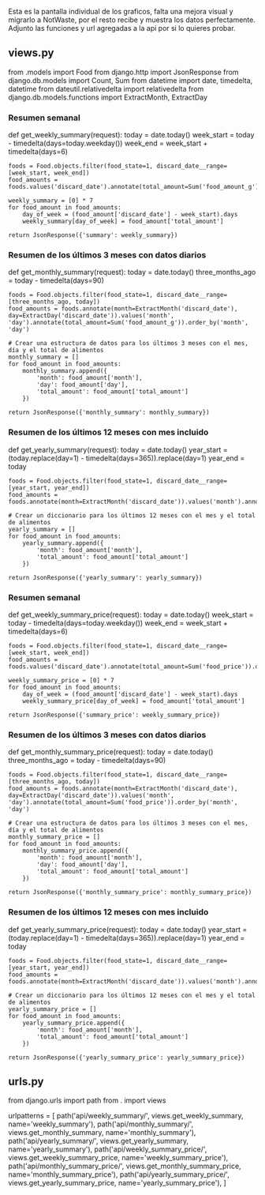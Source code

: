 Esta es la pantalla individual de los graficos, falta una mejora visual y migrarlo a NotWaste, por el resto recibe y muestra los datos perfectamente. Adjunto las funciones y url agregadas a la api por si lo quieres probar.

## views.py

from .models import Food
from django.http import JsonResponse
from django.db.models import Count, Sum
from datetime import date, timedelta, datetime
from dateutil.relativedelta import relativedelta
from django.db.models.functions import ExtractMonth, ExtractDay

### Resumen semanal
def get_weekly_summary(request):
    today = date.today()
    week_start = today - timedelta(days=today.weekday())
    week_end = week_start + timedelta(days=6)

    foods = Food.objects.filter(food_state=1, discard_date__range=[week_start, week_end])
    food_amounts = foods.values('discard_date').annotate(total_amount=Sum('food_amount_g')).order_by('discard_date')

    weekly_summary = [0] * 7
    for food_amount in food_amounts:
        day_of_week = (food_amount['discard_date'] - week_start).days
        weekly_summary[day_of_week] = food_amount['total_amount']

    return JsonResponse({'summary': weekly_summary})

### Resumen de los últimos 3 meses con datos diarios
def get_monthly_summary(request):
    today = date.today()
    three_months_ago = today - timedelta(days=90)

    foods = Food.objects.filter(food_state=1, discard_date__range=[three_months_ago, today])
    food_amounts = foods.annotate(month=ExtractMonth('discard_date'), day=ExtractDay('discard_date')).values('month', 'day').annotate(total_amount=Sum('food_amount_g')).order_by('month', 'day')

    # Crear una estructura de datos para los últimos 3 meses con el mes, día y el total de alimentos
    monthly_summary = []
    for food_amount in food_amounts:
        monthly_summary.append({
            'month': food_amount['month'],
            'day': food_amount['day'],
            'total_amount': food_amount['total_amount']
        })

    return JsonResponse({'monthly_summary': monthly_summary})

### Resumen de los últimos 12 meses con mes incluido
def get_yearly_summary(request):
    today = date.today()
    year_start = (today.replace(day=1) - timedelta(days=365)).replace(day=1)
    year_end = today

    foods = Food.objects.filter(food_state=1, discard_date__range=[year_start, year_end])
    food_amounts = foods.annotate(month=ExtractMonth('discard_date')).values('month').annotate(total_amount=Sum('food_amount_g')).order_by('month')

    # Crear un diccionario para los últimos 12 meses con el mes y el total de alimentos
    yearly_summary = []
    for food_amount in food_amounts:
        yearly_summary.append({
            'month': food_amount['month'],
            'total_amount': food_amount['total_amount']
        })

    return JsonResponse({'yearly_summary': yearly_summary})

### Resumen semanal
def get_weekly_summary_price(request):
    today = date.today()
    week_start = today - timedelta(days=today.weekday())
    week_end = week_start + timedelta(days=6)

    foods = Food.objects.filter(food_state=1, discard_date__range=[week_start, week_end])
    food_amounts = foods.values('discard_date').annotate(total_amount=Sum('food_price')).order_by('discard_date')

    weekly_summary_price = [0] * 7
    for food_amount in food_amounts:
        day_of_week = (food_amount['discard_date'] - week_start).days
        weekly_summary_price[day_of_week] = food_amount['total_amount']

    return JsonResponse({'summary_price': weekly_summary_price})

### Resumen de los últimos 3 meses con datos diarios
def get_monthly_summary_price(request):
    today = date.today()
    three_months_ago = today - timedelta(days=90)

    foods = Food.objects.filter(food_state=1, discard_date__range=[three_months_ago, today])
    food_amounts = foods.annotate(month=ExtractMonth('discard_date'), day=ExtractDay('discard_date')).values('month', 'day').annotate(total_amount=Sum('food_price')).order_by('month', 'day')

    # Crear una estructura de datos para los últimos 3 meses con el mes, día y el total de alimentos
    monthly_summary_price = []
    for food_amount in food_amounts:
        monthly_summary_price.append({
            'month': food_amount['month'],
            'day': food_amount['day'],
            'total_amount': food_amount['total_amount']
        })

    return JsonResponse({'monthly_summary_price': monthly_summary_price})

### Resumen de los últimos 12 meses con mes incluido
def get_yearly_summary_price(request):
    today = date.today()
    year_start = (today.replace(day=1) - timedelta(days=365)).replace(day=1)
    year_end = today

    foods = Food.objects.filter(food_state=1, discard_date__range=[year_start, year_end])
    food_amounts = foods.annotate(month=ExtractMonth('discard_date')).values('month').annotate(total_amount=Sum('food_price')).order_by('month')

    # Crear un diccionario para los últimos 12 meses con el mes y el total de alimentos
    yearly_summary_price = []
    for food_amount in food_amounts:
        yearly_summary_price.append({
            'month': food_amount['month'],
            'total_amount': food_amount['total_amount']
        })

    return JsonResponse({'yearly_summary_price': yearly_summary_price})


## urls.py

from django.urls import path
from . import views

urlpatterns = [
    path('api/weekly_summary/', views.get_weekly_summary, name='weekly_summary'),
    path('api/monthly_summary/', views.get_monthly_summary, name='monthly_summary'),
    path('api/yearly_summary/', views.get_yearly_summary, name='yearly_summary'),
    path('api/weekly_summary_price/', views.get_weekly_summary_price, name='weekly_summary_price'),
    path('api/monthly_summary_price/', views.get_monthly_summary_price, name='monthly_summary_price'),
    path('api/yearly_summary_price/', views.get_yearly_summary_price, name='yearly_summary_price'),
]
